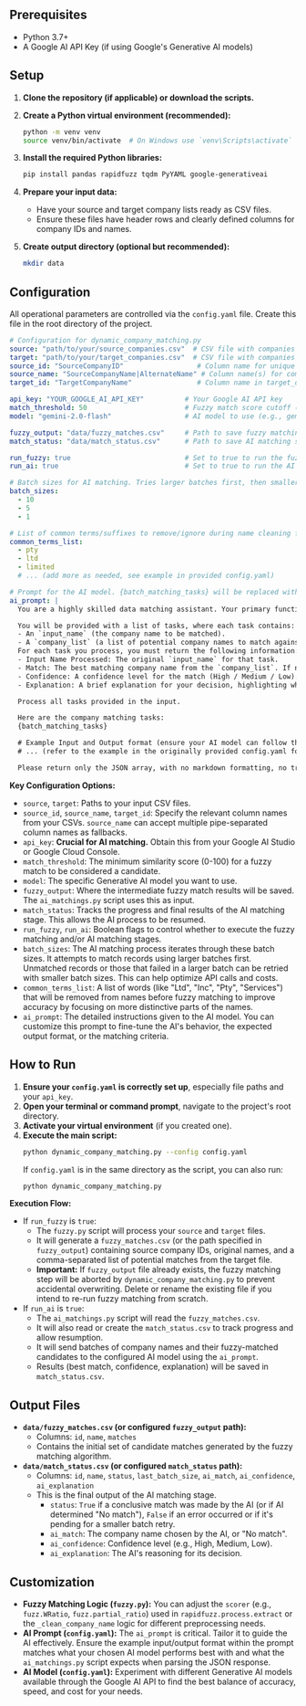 
## Prerequisites

*   Python 3.7+
*   A Google AI API Key (if using Google's Generative AI models)

## Setup

1.  **Clone the repository (if applicable) or download the scripts.**

2.  **Create a Python virtual environment (recommended):**
    ```bash
    python -m venv venv
    source venv/bin/activate  # On Windows use `venv\Scripts\activate`
    ```

3.  **Install the required Python libraries:**
    ```bash
    pip install pandas rapidfuzz tqdm PyYAML google-generativeai
    ```

4.  **Prepare your input data:**
    *   Have your source and target company lists ready as CSV files.
    *   Ensure these files have header rows and clearly defined columns for company IDs and names.

5.  **Create output directory (optional but recommended):**
    ```bash
    mkdir data
    ```

## Configuration

All operational parameters are controlled via the `config.yaml` file. Create this file in the root directory of the project.

```yaml
# Configuration for dynamic_company_matching.py
source: "path/to/your/source_companies.csv"  # CSV file with companies to match
target: "path/to/your/target_companies.csv"  # CSV file with companies to match against
source_id: "SourceCompanyID"                  # Column name for unique ID in source_df
source_name: "SourceCompanyName|AlternateName" # Column name(s) for company name in source_df (use | for fallbacks)
target_id: "TargetCompanyName"                # Column name in target_df containing the company names to build the match list from

api_key: "YOUR_GOOGLE_AI_API_KEY"          # Your Google AI API key
match_threshold: 50                        # Fuzzy match score cutoff (0-100)
model: "gemini-2.0-flash"                  # AI model to use (e.g., gemini-1.0-pro, gemini-1.5-flash)

fuzzy_output: "data/fuzzy_matches.csv"     # Path to save fuzzy matching results
match_status: "data/match_status.csv"      # Path to save AI matching status and results

run_fuzzy: true                            # Set to true to run the fuzzy matching stage
run_ai: true                               # Set to true to run the AI matching stage

# Batch sizes for AI matching. Tries larger batches first, then smaller for retries.
batch_sizes:
  - 10
  - 5
  - 1

# List of common terms/suffixes to remove/ignore during name cleaning for fuzzy matching
common_terms_list:
  - pty
  - ltd
  - limited
  # ... (add more as needed, see example in provided config.yaml)

# Prompt for the AI model. {batch_matching_tasks} will be replaced with the JSON tasks.
ai_prompt: |
  You are a highly skilled data matching assistant. Your primary function is to process a list of company matching tasks. For each task, you must determine whether the given `input_name` refers to the same entity as any company in its corresponding `company_list`. You need to consider variations like abbreviations, trading names, legal suffixes (e.g., Ltd, Inc, PLC), missing/extra words, and minor formatting differences.

  You will be provided with a list of tasks, where each task contains:
  - An `input_name` (the company name to be matched).
  - A `company_list` (a list of potential company names to match against).
  For each task you process, you must return the following information:
  - Input Name Processed: The original `input_name` for that task.
  - Match: The best matching company name from the `company_list`. If no reasonable match is found, return "No match."
  - Confidence: A confidence level for the match (High / Medium / Low). Indicates how confident you are in your answer.
  - Explanation: A brief explanation for your decision, highlighting why it's a match (e.g., abbreviation, strong keyword overlap, common trading name) or why it's not.

  Process all tasks provided in the input.

  Here are the company matching tasks:
  {batch_matching_tasks}

  # Example Input and Output format (ensure your AI model can follow this if you change the prompt)
  # ... (refer to the example in the originally provided config.yaml for full example format)

  Please return only the JSON array, with no markdown formatting, no triple backticks, and no extra commentary. Do not wrap the output in ```json or any other code block.

```

**Key Configuration Options:**

*   `source`, `target`: Paths to your input CSV files.
*   `source_id`, `source_name`, `target_id`: Specify the relevant column names from your CSVs. `source_name` can accept multiple pipe-separated column names as fallbacks.
*   `api_key`: **Crucial for AI matching.** Obtain this from your Google AI Studio or Google Cloud Console.
*   `match_threshold`: The minimum similarity score (0-100) for a fuzzy match to be considered a candidate.
*   `model`: The specific Generative AI model you want to use.
*   `fuzzy_output`: Where the intermediate fuzzy match results will be saved. The `ai_matchings.py` script uses this as input.
*   `match_status`: Tracks the progress and final results of the AI matching stage. This allows the AI process to be resumed.
*   `run_fuzzy`, `run_ai`: Boolean flags to control whether to execute the fuzzy matching and/or AI matching stages.
*   `batch_sizes`: The AI matching process iterates through these batch sizes. It attempts to match records using larger batches first. Unmatched records or those that failed in a larger batch can be retried with smaller batch sizes. This can help optimize API calls and costs.
*   `common_terms_list`: A list of words (like "Ltd", "Inc", "Pty", "Services") that will be removed from names before fuzzy matching to improve accuracy by focusing on more distinctive parts of the names.
*   `ai_prompt`: The detailed instructions given to the AI model. You can customize this prompt to fine-tune the AI's behavior, the expected output format, or the matching criteria.

## How to Run

1.  **Ensure your `config.yaml` is correctly set up**, especially file paths and your `api_key`.
2.  **Open your terminal or command prompt**, navigate to the project's root directory.
3.  **Activate your virtual environment** (if you created one).
4.  **Execute the main script:**
    ```bash
    python dynamic_company_matching.py --config config.yaml
    ```
    If `config.yaml` is in the same directory as the script, you can also run:
    ```bash
    python dynamic_company_matching.py
    ```

**Execution Flow:**

*   If `run_fuzzy` is `true`:
    *   The `fuzzy.py` script will process your `source` and `target` files.
    *   It will generate a `fuzzy_matches.csv` (or the path specified in `fuzzy_output`) containing source company IDs, original names, and a comma-separated list of potential matches from the target file.
    *   **Important:** If `fuzzy_output` file already exists, the fuzzy matching step will be aborted by `dynamic_company_matching.py` to prevent accidental overwriting. Delete or rename the existing file if you intend to re-run fuzzy matching from scratch.
*   If `run_ai` is `true`:
    *   The `ai_matchings.py` script will read the `fuzzy_matches.csv`.
    *   It will also read or create the `match_status.csv` to track progress and allow resumption.
    *   It will send batches of company names and their fuzzy-matched candidates to the configured AI model using the `ai_prompt`.
    *   Results (best match, confidence, explanation) will be saved in `match_status.csv`.

## Output Files

*   **`data/fuzzy_matches.csv` (or configured `fuzzy_output` path):**
    *   Columns: `id`, `name`, `matches`
    *   Contains the initial set of candidate matches generated by the fuzzy matching algorithm.
*   **`data/match_status.csv` (or configured `match_status` path):**
    *   Columns: `id`, `name`, `status`, `last_batch_size`, `ai_match`, `ai_confidence`, `ai_explanation`
    *   This is the final output of the AI matching stage.
        *   `status`: `True` if a conclusive match was made by the AI (or if AI determined "No match"), `False` if an error occurred or if it's pending for a smaller batch retry.
        *   `ai_match`: The company name chosen by the AI, or "No match".
        *   `ai_confidence`: Confidence level (e.g., High, Medium, Low).
        *   `ai_explanation`: The AI's reasoning for its decision.

## Customization

*   **Fuzzy Matching Logic (`fuzzy.py`):** You can adjust the `scorer` (e.g., `fuzz.WRatio`, `fuzz.partial_ratio`) used in `rapidfuzz.process.extract` or the `_clean_company_name` logic for different preprocessing needs.
*   **AI Prompt (`config.yaml`):** The `ai_prompt` is critical. Tailor it to guide the AI effectively. Ensure the example input/output format within the prompt matches what your chosen AI model performs best with and what the `ai_matchings.py` script expects when parsing the JSON response.
*   **AI Model (`config.yaml`):** Experiment with different Generative AI models available through the Google AI API to find the best balance of accuracy, speed, and cost for your needs.
